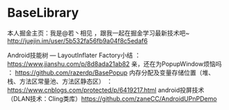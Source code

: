 # BaseLibrary
本人掘金主页：我是@若丶相见 ，跟我一起在掘金学习最新技术吧~ http://juejin.im/user/5b532fa56fb9a04f8c5edaf6

Android技能树 — LayoutInflater Factory小结  ： https://www.jianshu.com/p/8d8ada21ab82
亲，还在为PopupWindow烦恼吗 ： https://github.com/razerdp/BasePopup
内存分配及变量存储位置（堆、栈、方法区常量池、方法区静态区） ：https://www.cnblogs.com/protected/p/6419217.html
android投屏技术（DLAN技术：Cling类库）https://github.com/zaneCC/AndroidUPnPDemo
